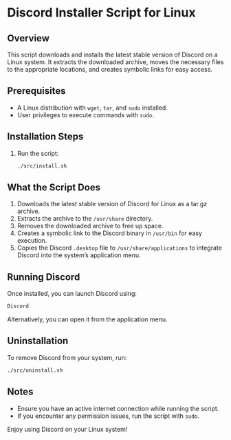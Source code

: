 # Discord Installer Script for Linux

## Overview
This script downloads and installs the latest stable version of Discord on a Linux system. It extracts the downloaded archive, moves the necessary files to the appropriate locations, and creates symbolic links for easy access.

## Prerequisites
- A Linux distribution with `wget`, `tar`, and `sudo` installed.
- User privileges to execute commands with `sudo`.

## Installation Steps

1. Run the script:
   ```bash
   ./src/install.sh
   ```

## What the Script Does
1. Downloads the latest stable version of Discord for Linux as a tar.gz archive.
2. Extracts the archive to the `/usr/share` directory.
3. Removes the downloaded archive to free up space.
4. Creates a symbolic link to the Discord binary in `/usr/bin` for easy execution.
5. Copies the Discord `.desktop` file to `/usr/share/applications` to integrate Discord into the system’s application menu.

## Running Discord
Once installed, you can launch Discord using:
```bash
Discord
```
Alternatively, you can open it from the application menu.

## Uninstallation
To remove Discord from your system, run:
```bash
./src/uninstall.sh
```

## Notes
- Ensure you have an active internet connection while running the script.
- If you encounter any permission issues, run the script with `sudo`.

Enjoy using Discord on your Linux system!